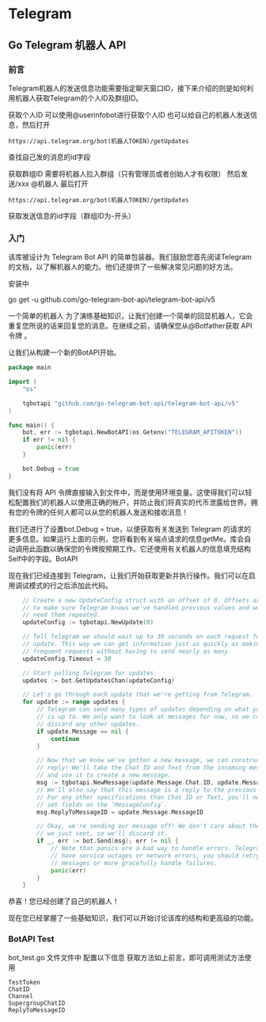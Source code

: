 # Telegram

## Go Telegram 机器人 API

### 前言

Telegram机器人的发送信息功能需要指定聊天窗口ID，接下来介绍的则是如何利用机器人获取Telegram的个人ID及群组ID。

获取个人ID
可以使用@userinfobot进行获取个人ID
也可以给自己的机器人发送信息，然后打开

    https://api.telegram.org/bot(机器人TOKEN)/getUpdates
查找自己发的消息的id字段

获取群组ID
需要将机器人拉入群组（只有管理员或者创始人才有权限）
然后发送/xxx @机器人
最后打开

    https://api.telegram.org/bot(机器人TOKEN)/getUpdates
获取发送信息的id字段（群组ID为-开头）

### 入门

该库被设计为 Telegram Bot API 的简单包装器。我们鼓励您首先阅读Telegram 的文档，以了解机器人的能力。他们还提供了一些解决常见问题的好方法。

安装中

go get -u github.com/go-telegram-bot-api/telegram-bot-api/v5

一个简单的机器人
为了演练基础知识，让我们创建一个简单的回显机器人，它会重复您所说的话来回复您的消息。在继续之前，请确保您从@Botfather获取 API 令牌 。

让我们从构建一个新的BotAPI开始。

```go
package main

import (
    "os"

    tgbotapi "github.com/go-telegram-bot-api/telegram-bot-api/v5"
)

func main() {
    bot, err := tgbotapi.NewBotAPI(os.Getenv("TELEGRAM_APITOKEN"))
    if err != nil {
        panic(err)
    }

    bot.Debug = true
}
```

我们没有将 API 令牌直接输入到文件中，而是使用环境变量。这使得我们可以轻松配置我们的机器人以使用正确的帐户，并防止我们将真实的代币泄露给世界。拥有您的令牌的任何人都可以从您的机器人发送和接收消息！

我们还进行了设置bot.Debug = true，以便获取有关发送到 Telegram 的请求的更多信息。如果运行上面的示例，您将看到有关端点请求的信息getMe。库会自动调用此函数以确保您的令牌按预期工作。它还使用有关机器人的信息填充结构Self中的字段。BotAPI

现在我们已经连接到 Telegram，让我们开始获取更新并执行操作。我们可以在启用调试模式的行之后添加此代码。

```go
    // Create a new UpdateConfig struct with an offset of 0. Offsets are used
    // to make sure Telegram knows we've handled previous values and we don't
    // need them repeated.
    updateConfig := tgbotapi.NewUpdate(0)

    // Tell Telegram we should wait up to 30 seconds on each request for an
    // update. This way we can get information just as quickly as making many
    // frequent requests without having to send nearly as many.
    updateConfig.Timeout = 30

    // Start polling Telegram for updates.
    updates := bot.GetUpdatesChan(updateConfig)

    // Let's go through each update that we're getting from Telegram.
    for update := range updates {
        // Telegram can send many types of updates depending on what your Bot
        // is up to. We only want to look at messages for now, so we can
        // discard any other updates.
        if update.Message == nil {
            continue
        }

        // Now that we know we've gotten a new message, we can construct a
        // reply! We'll take the Chat ID and Text from the incoming message
        // and use it to create a new message.
        msg := tgbotapi.NewMessage(update.Message.Chat.ID, update.Message.Text)
        // We'll also say that this message is a reply to the previous message.
        // For any other specifications than Chat ID or Text, you'll need to
        // set fields on the `MessageConfig`.
        msg.ReplyToMessageID = update.Message.MessageID

        // Okay, we're sending our message off! We don't care about the message
        // we just sent, so we'll discard it.
        if _, err := bot.Send(msg); err != nil {
            // Note that panics are a bad way to handle errors. Telegram can
            // have service outages or network errors, you should retry sending
            // messages or more gracefully handle failures.
            panic(err)
        }
    }
```

恭喜！您已经创建了自己的机器人！

现在您已经掌握了一些基础知识，我们可以开始讨论该库的结构和更高级的功能。

### BotAPI Test

bot_test.go 文件文件中
配置以下信息 获取方法如上前言，即可调用测试方法使用

```text
TestToken
ChatID
Channel
SupergroupChatID
ReplyToMessageID
```
